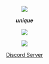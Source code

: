 <p align="center">  
<img src="https://camo.githubusercontent.com/4392fe8414e46118eb6ddcc972e6833793a515172c21bcdca955de17a1170855/68747470733a2f2f6d656469612e646973636f72646170702e6e65742f6174746163686d656e74732f3831333334313636323534353331333833322f3831333334333430343530373236373039322f706f6b656d6f6e5f706978656c2e676966">
</p>
<p align="center">
    𝒖𝒏𝒊𝒒𝒖𝒆
<p align="center">  
<img src="https://komarev.com/ghpvc/?username=unique1337&color=yellow&label=Profile-Visits&width=26px">
</p>
    <p align="center">
  <img src="https://discord.c99.nl/widget/theme-4/234619431127482368.png"/>
</p>
<p align="center">
<p align="center">
    <a href="https://discord.gg/pquuQRBHZ">Discord Server</a>
